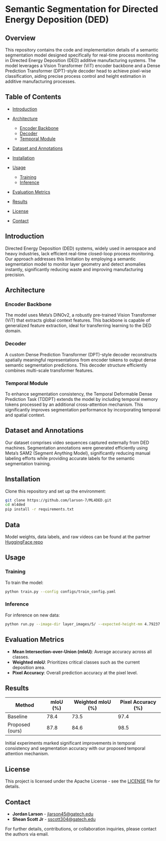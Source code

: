 # Semantic Segmentation for Directed Energy Deposition (DED)

## Overview

This repository contains the code and implementation details of a semantic segmentation model designed specifically for real-time process monitoring in Directed Energy Deposition (DED) additive manufacturing systems. The model leverages a Vision Transformer (ViT) encoder backbone and a Dense Prediction Transformer (DPT)-style decoder head to achieve pixel-wise classification, aiding precise process control and height estimation in additive manufacturing processes.

## Table of Contents

* [Introduction](#introduction)
* [Architecture](#architecture)

  * [Encoder Backbone](#encoder-backbone)
  * [Decoder](#decoder)
  * [Temporal Module](#temporal-module)
* [Dataset and Annotations](#dataset-and-annotations)
* [Installation](#installation)
* [Usage](#usage)

  * [Training](#training)
  * [Inference](#inference)
* [Evaluation Metrics](#evaluation-metrics)
* [Results](#results)
* [License](#license)
* [Contact](#contact)

## Introduction

Directed Energy Deposition (DED) systems, widely used in aerospace and heavy industries, lack efficient real-time closed-loop process monitoring. Our approach addresses this limitation by employing a semantic segmentation model to monitor layer geometry and detect anomalies instantly, significantly reducing waste and improving manufacturing precision.

## Architecture

### Encoder Backbone

The model uses Meta’s DINOv2, a robustly pre-trained Vision Transformer (ViT) that extracts global context features. This backbone is capable of generalized feature extraction, ideal for transferring learning to the DED domain.

### Decoder

A custom Dense Prediction Transformer (DPT)-style decoder reconstructs spatially meaningful representations from encoder tokens to output dense semantic segmentation predictions. This decoder structure efficiently combines multi-scale transformer features.

### Temporal Module

To enhance segmentation consistency, the Temporal Deformable Dense Prediction Task (TDDPT) extends the model by including temporal memory tokens processed by an additional cross-attention mechanism. This significantly improves segmentation performance by incorporating temporal and spatial context.

## Dataset and Annotations

Our dataset comprises video sequences captured externally from DED machines. Segmentation annotations were generated efficiently using Meta’s SAM2 (Segment Anything Model), significantly reducing manual labeling efforts while providing accurate labels for the semantic segmentation training.

## Installation

Clone this repository and set up the environment:

```bash
git clone https://github.com/larson-7/ML4DED.git
cd ml4ded
pip install -r requirements.txt
```

## Data
Model weights, data labels, and raw videos can be found at the partner [HuggingFace repo](https://huggingface.co/iknocodes/ml4ded)

## Usage

### Training

To train the model:

```bash
python train.py --config configs/train_config.yaml
```

### Inference

For inference on new data:

```bash
python run.py --image-dir layer_images/5/ --expected-height-mm 4.79237 --device mps  --color-layers --enable-temporal
```

## Evaluation Metrics

* **Mean Intersection-over-Union (mIoU)**: Average accuracy across all classes.
* **Weighted mIoU**: Prioritizes critical classes such as the current deposition area.
* **Pixel Accuracy**: Overall prediction accuracy at the pixel level.

## Results

| Method          | mIoU (%) | Weighted mIoU (%) | Pixel Accuracy (%) |
| --------------- | ------- | ----------------- | ----------- |
| Baseline        | 78.4    | 73.5              | 97.4            |
| Proposed (ours) | 87.8     | 84.6               | 98.5            |

Initial experiments marked significant improvements in temporal consistency and segmentation accuracy with our proposed temporal attention mechanism.

## License

This project is licensed under the Apache License - see the [LICENSE](LICENSE) file for details.

## Contact

* **Jordan Larson** - [jlarson45@gatech.edu](mailto:jlarson45@gatech.edu)
* **Shean Scott Jr** - [sscott304@gatech.edu](mailto:sscott304@gatech.edu)

For further details, contributions, or collaboration inquiries, please contact the authors via email.
